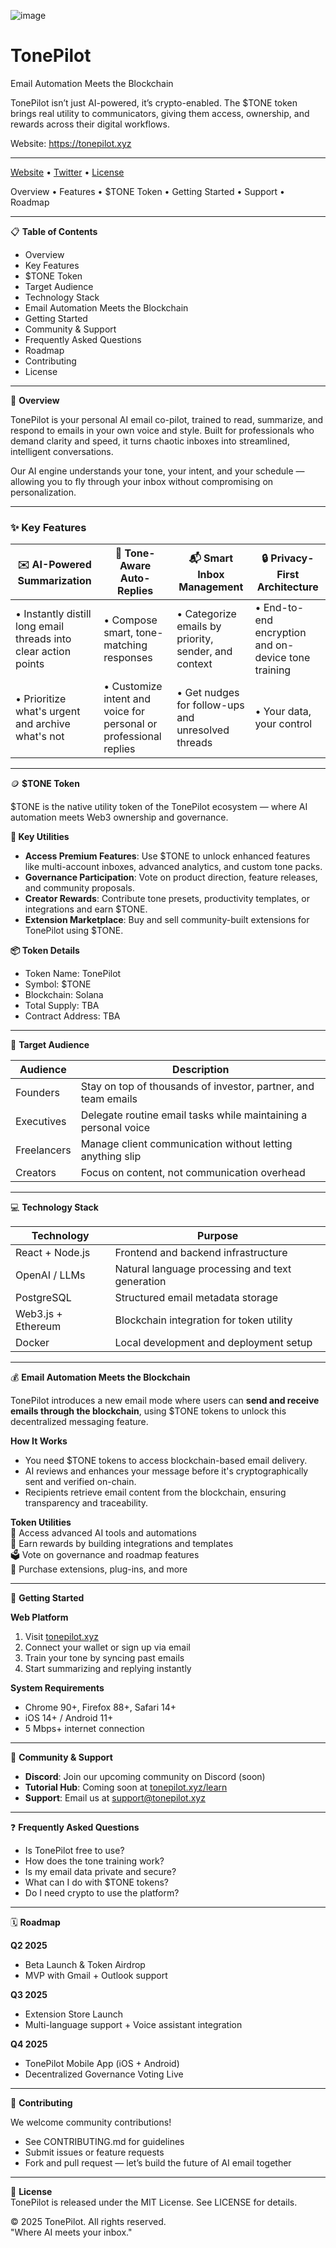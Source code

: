 
![image](https://github.com/user-attachments/assets/3080f919-900b-4435-9345-5bc8838df0c8)

# TonePilot

Email Automation Meets the Blockchain  

TonePilot isn’t just AI-powered, it’s crypto-enabled. The $TONE token brings real utility to communicators, giving them access, ownership, and rewards across their digital workflows.  

Website: https://tonepilot.xyz

---

[Website](https://tonepilot.xyz) • [Twitter](https://x.com/TonePilotAI) • [License](./LICENSE)

Overview • Features • $TONE Token • Getting Started • Support • Roadmap

---

📋 **Table of Contents**  
- Overview  
- Key Features  
- $TONE Token  
- Target Audience  
- Technology Stack  
- Email Automation Meets the Blockchain  
- Getting Started  
- Community & Support  
- Frequently Asked Questions  
- Roadmap  
- Contributing  
- License  

---

🔮 **Overview**

TonePilot is your personal AI email co-pilot, trained to read, summarize, and respond to emails in your own voice and style. Built for professionals who demand clarity and speed, it turns chaotic inboxes into streamlined, intelligent conversations.

Our AI engine understands your tone, your intent, and your schedule — allowing you to fly through your inbox without compromising on personalization.

---

### ✨ Key Features

| ✉️ **AI-Powered Summarization** | 🧠 **Tone-Aware Auto-Replies** | 📬 **Smart Inbox Management** | 🔒 **Privacy-First Architecture** |
|----------------------------------|-------------------------------|-------------------------------|----------------------------------|
| • Instantly distill long email threads into clear action points  | • Compose smart, tone-matching responses       | • Categorize emails by priority, sender, and context    | • End-to-end encryption and on-device tone training             |
| • Prioritize what's urgent and archive what's not | • Customize intent and voice for personal or professional replies        | • Get nudges for follow-ups and unresolved threads       | • Your data, your control           |

---

🪙 **$TONE Token**

$TONE is the native utility token of the TonePilot ecosystem — where AI automation meets Web3 ownership and governance.

**🔧 Key Utilities**
- **Access Premium Features**: Use $TONE to unlock enhanced features like multi-account inboxes, advanced analytics, and custom tone packs.  
- **Governance Participation**: Vote on product direction, feature releases, and community proposals.  
- **Creator Rewards**: Contribute tone presets, productivity templates, or integrations and earn $TONE.  
- **Extension Marketplace**: Buy and sell community-built extensions for TonePilot using $TONE.

**📦 Token Details**
- Token Name: TonePilot  
- Symbol: $TONE  
- Blockchain: Solana  
- Total Supply: TBA  
- Contract Address: TBA  

---

🎯 **Target Audience**

| Audience           | Description |
|--------------------|-------------|
| Founders           | Stay on top of thousands of investor, partner, and team emails |
| Executives         | Delegate routine email tasks while maintaining a personal voice |
| Freelancers        | Manage client communication without letting anything slip |
| Creators           | Focus on content, not communication overhead |

---

💻 **Technology Stack**

| Technology             | Purpose |
|------------------------|---------|
| React + Node.js        | Frontend and backend infrastructure |
| OpenAI / LLMs          | Natural language processing and text generation |
| PostgreSQL             | Structured email metadata storage |
| Web3.js + Ethereum     | Blockchain integration for token utility |
| Docker                 | Local development and deployment setup |

---

💰 **Email Automation Meets the Blockchain**

TonePilot introduces a new email mode where users can **send and receive emails through the blockchain**, using $TONE tokens to unlock this decentralized messaging feature.

**How It Works**
- You need $TONE tokens to access blockchain-based email delivery.
- AI reviews and enhances your message before it's cryptographically sent and verified on-chain.
- Recipients retrieve email content from the blockchain, ensuring transparency and traceability.

**Token Utilities**  
🔑 Access advanced AI tools and automations  
💸 Earn rewards by building integrations and templates  
🗳️ Vote on governance and roadmap features  
🔗 Purchase extensions, plug-ins, and more

---

🚀 **Getting Started**

**Web Platform**  
1. Visit [tonepilot.xyz](https://tonepilot.xyz)  
2. Connect your wallet or sign up via email  
3. Train your tone by syncing past emails  
4. Start summarizing and replying instantly  

**System Requirements**  
- Chrome 90+, Firefox 88+, Safari 14+  
- iOS 14+ / Android 11+  
- 5 Mbps+ internet connection  

---

👥 **Community & Support**

- **Discord**: Join our upcoming community on Discord (soon)
- **Tutorial Hub**: Coming soon at [tonepilot.xyz/learn](https://tonepilot.xyz/learn)  
- **Support**: Email us at support@tonepilot.xyz  

---

❓ **Frequently Asked Questions**

- Is TonePilot free to use?  
- How does the tone training work?  
- Is my email data private and secure?  
- What can I do with $TONE tokens?  
- Do I need crypto to use the platform?  

---

🗓️ **Roadmap**

**Q2 2025**  
- Beta Launch & Token Airdrop  
- MVP with Gmail + Outlook support  

**Q3 2025**  
- Extension Store Launch  
- Multi-language support + Voice assistant integration  

**Q4 2025**  
- TonePilot Mobile App (iOS + Android)  
- Decentralized Governance Voting Live  

---

🤝 **Contributing**

We welcome community contributions!  
- See CONTRIBUTING.md for guidelines  
- Submit issues or feature requests  
- Fork and pull request — let’s build the future of AI email together

---

📄 **License**  
TonePilot is released under the MIT License. See LICENSE for details.

© 2025 TonePilot. All rights reserved.  
"Where AI meets your inbox."
